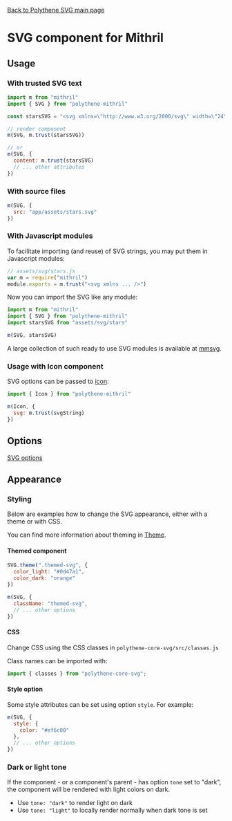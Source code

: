 [Back to Polythene SVG main page](SVG.md)

# SVG component for Mithril



## Usage

### With trusted SVG text

~~~javascript
import m from "mithril"
import { SVG } from "polythene-mithril"

const starsSVG = "<svg xmlns=\"http://www.w3.org/2000/svg\" width=\"24\" height=\"24\" viewBox=\"0 0 24 24\"><path d=\"M11.99 2C6.47 2 2 6.48 2 12s4.47 10 9.99 10C17.52 22 22 17.52 22 12S17.52 2 11.99 2zm4.24 16L12 15.45 7.77 18l1.12-4.81-3.73-3.23 4.92-.42L12 5l1.92 4.53 4.92.42-3.73 3.23L16.23 18z\"/></svg>"

// render component
m(SVG, m.trust(starsSVG))

// or
m(SVG, {
  content: m.trust(starsSVG)
  // ... other attributes
})
~~~

### With source files

~~~javascript
m(SVG, {
  src: "app/assets/stars.svg"
})
~~~

### With Javascript modules

To facilitate importing (and reuse) of SVG strings, you may put them in Javascript modules:

~~~javascript
// assets/svg/stars.js
var m = require("mithril")
module.exports = m.trust("<svg xmlns ... />")
~~~

Now you can import the SVG like any module:

~~~javascript
import m from "mithril"
import { SVG } from "polythene-mithril"
import starsSVG from "assets/svg/stars"

m(SVG, starsSVG)
~~~

A large collection of such ready to use SVG modules is available at [mmsvg](https://github.com/ArthurClemens/mmsvg).


### Usage with Icon component

SVG options can be passed to [icon](Icon-mithril.md):

~~~javascript
import { Icon } from "polythene-mithril"

m(Icon, {
  svg: m.trust(svgString)
})
~~~



## Options

[SVG options](SVG.md)



## Appearance

### Styling

Below are examples how to change the SVG appearance, either with a theme or with CSS.

You can find more information about theming in [Theme](Theme.md).

#### Themed component

~~~javascript
SVG.theme(".themed-svg", {
  color_light: "#0d47a1",
  color_dark: "orange"
})

m(SVG, {
  className: "themed-svg",
  // ... other options
})
~~~

#### CSS

Change CSS using the CSS classes in `polythene-core-svg/src/classes.js`

Class names can be imported with:

~~~javascript
import { classes } from "polythene-core-svg";
~~~

#### Style option

Some style attributes can be set using option `style`. For example:

~~~javascript
m(SVG, {
  style: {
    color: "#ef6c00"
  },
  // ... other options
})
~~~

### Dark or light tone

If the component - or a component's parent - has option `tone` set to "dark", the component will be rendered with light colors on dark. 

* Use `tone: "dark"` to render light on dark
* Use `tone: "light"` to locally render normally when dark tone is set


